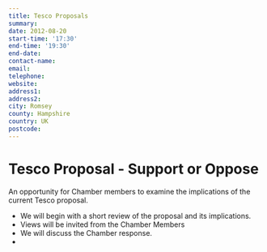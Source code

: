 ```yaml
---
title: Tesco Proposals
summary: 
date: 2012-08-20
start-time: '17:30'
end-time: '19:30'
end-date: 
contact-name: 
email: 
telephone: 
website: 
address1: 
address2: 
city: Romsey
county: Hampshire
country: UK
postcode: 
---
```

# Tesco Proposal - Support or Oppose

An opportunity for Chamber members to examine the implications of the current Tesco proposal.

- We will begin with a short review of the proposal and its implications.
- Views will be invited from the Chamber Members
- We will discuss the Chamber response.
- 
